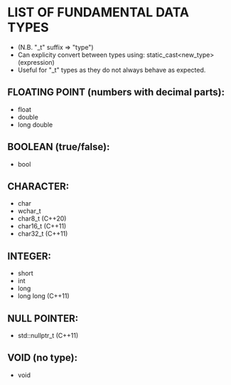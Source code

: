 # LIST OF FUNDAMENTAL DATA TYPES

- (N.B. "_t" suffix => "type")
- Can explicity convert between types using:
    static_cast<new_type>(expression)
- Useful for "_t" types as they do not always behave as expected.

## FLOATING POINT (numbers with decimal parts):
- float
- double
- long double

## BOOLEAN (true/false):
- bool

## CHARACTER:
- char
- wchar_t
- char8\_t (C++20)
- char16\_t (C++11)
- char32\_t (C++11)

## INTEGER:
- short
- int
- long
- long long (C++11)

## NULL POINTER:
 - std::nullptr\_t (C++11)

## VOID (no type):
- void
